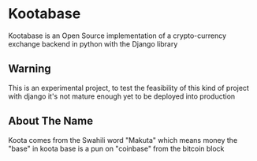 # Kootabase
Kootabase is an Open Source implementation of a crypto-currency exchange backend in python with the Django library

## Warning
This is an experimental project, to test the feasibility of this kind of project with django it's not mature enough yet to be deployed into production

## About The Name 
Koota comes from the Swahili word "Makuta" which means money the "base" in koota base is a pun on "coinbase" from the bitcoin block
